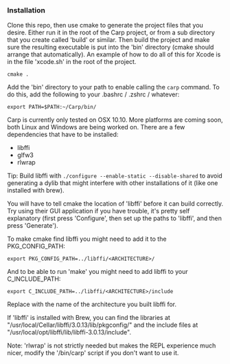 ### Installation

Clone this repo, then use cmake to generate the project files that you desire. Either run it in the root of the Carp project, or from a sub directory that you create called 'build' or similar. Then build the project and make sure the resulting executable is put into the 'bin' directory (cmake should arrange that automatically). An example of how to do all of this for Xcode is in the file 'xcode.sh' in the root of the project.

```cmake .```

Add the 'bin' directory to your path to enable calling the ```carp``` command. To do this, add the following to your .bashrc / .zshrc / whatever:

```export PATH=$PATH:~/Carp/bin/```

Carp is currently only tested on OSX 10.10. More platforms are coming soon, both Linux and Windows are being worked on. There are a few dependencies that have to be installed:
 * libffi
 * glfw3
 * rlwrap
 
Tip: Build libffi with ```./configure --enable-static --disable-shared``` to avoid generating a dylib that might interfere with other installations of it (like one installed with brew).

You will have to tell cmake the location of 'libffi' before it can build correctly. Try using their GUI application if you have trouble, it's pretty self explanatory (first press 'Configure', then set up the paths to 'libffi', and then press 'Generate').

To make cmake find libffi you might need to add it to the PKG_CONFIG_PATH:
```
export PKG_CONFIG_PATH=../libffi/<ARCHITECTURE>/
```

And to be able to run 'make' you might need to add libffi to your C_INCLUDE_PATH:
```
export C_INCLUDE_PATH=../libffi/<ARCHITECTURE>/include
```

Replace <ARCHITECTURE> with the name of the architecture you built libffi for.

If 'libffi' is installed with Brew, you can find the libraries at "/usr/local/Cellar/libffi/3.0.13/lib/pkgconfig/" and the include files at "/usr/local/opt/libffi/lib/libffi-3.0.13/include".



Note: 'rlwrap' is not strictly needed but makes the REPL experience much nicer, modify the '/bin/carp' script if you don't want to use it.
